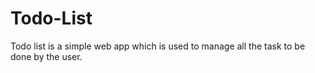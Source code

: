 # Todo-List
Todo list is a simple web app which is used to manage all the task to be done by the user.

